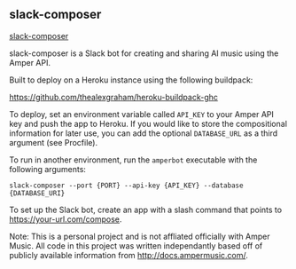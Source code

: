 slack-composer
-------------------
[slack-composer](https://user-images.githubusercontent.com/3069010/86536712-d16b8a80-beb7-11ea-9186-56e69d46bb29.png)

slack-composer is a Slack bot for creating and sharing AI music using the Amper API.

Built to deploy on a Heroku instance using the following buildpack:

https://github.com/thealexgraham/heroku-buildpack-ghc

To deploy, set an environment variable called `API_KEY` to your Amper API key and push the app
to Heroku. If you would like to store the compositional information for later use, you can add
the optional `DATABASE_URL` as a third argument (see Procfile).

To run in another environment, run the `amperbot` executable with the following arguments:

`slack-composer --port {PORT} --api-key {API_KEY} --database {DATABASE_URI}`

To set up the Slack bot, create an app with a slash command that points to https://your-url.com/compose.

Note: This is a personal project and is not affliated officially with Amper Music. All code in this project
was written independantly based off of publicly available information from http://docs.ampermusic.com/.
